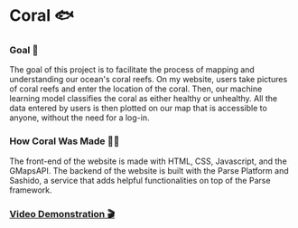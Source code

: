 # Coral 🐟
### Goal  🏁
  The goal of this project is to facilitate the process of mapping and understanding our ocean's coral reefs. On my website, users take pictures of coral reefs and enter the location of the coral. Then, our machine learning model classifies the coral as either healthy or unhealthy. All the data entered by users is then plotted on our map that is accessible to anyone, without the need for a log-in. 
### How Coral Was Made  🧑‍💻
  The front-end of the website is made with HTML, CSS, Javascript, and the GMapsAPI. The backend of the website is built with the Parse Platform and Sashido, a service that adds helpful functionalities on top of the Parse framework.  
### [Video Demonstration 🎬](https://youtu.be/gLmabszfWh0)
